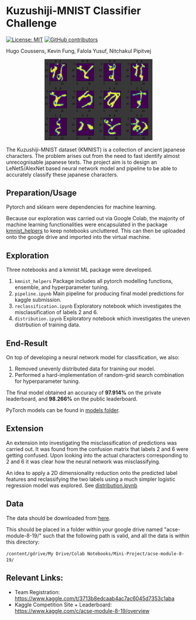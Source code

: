 # Kuzushiji-MNIST Classifier Challenge

[![License: MIT](https://img.shields.io/badge/License-MIT-yellow.svg)](https://opensource.org/licenses/MIT)
[![GitHub contributors](https://img.shields.io/github/contributors/kev-fung/KMNIST-Classifier)](https://github.com/kev-fung/KMNIST-Classifier/graphs/contributors)

Hugo Coussens, Kevin Fung, Falola Yusuf, Nitchakul Pipitvej

<p align="center">
  <img src="./misc/front_img.PNG" alt="front_img" width="295">
</p>

The Kuzushiji-MNIST dataset (KMNIST) is a collection of ancient japanese characters. The problem arises out from the need to fast identify almost unrecognisable japanese texts. The project aim is to design an LeNet5/AlexNet based neural network model and pipeline to be able to accurately classify these japanese characters. 

## Preparation/Usage
Pytorch and sklearn were dependencies for machine learning. 

Because our exploration was carried out via Google Colab, the majority of machine learning functionalities were encapsulated in the package [kmnist_helpers](https://github.com/kev-fung/KMNIST-Classifier/blob/master/kmnist_helpers/) to keep notebooks uncluttered. This can then be uploaded onto the google drive and imported into the virtual machine. 

## Exploration
Three notebooks and a kmnist ML package were developed.
1. `kmnist_helpers` Package includes all pytorch modelling functions, ensemble, and hyperparameter tuning.
2. `pipeline.ipynb` Main pipeline for producing final model predictions for kaggle submission.
3. `reclassification.ipynb` Exploratory notebook which investigates the misclassification of labels 2 and 6.
4. `distribution.ipynb` Exploratory notebook which investigates the uneven distrbution of training data.

## End-Result
On top of developing a neural network model for classification, we also:
1. Removed unevenly distributed data for training our model. 
2. Performed a hard-implementation of random-grid search combination for hyperparameter tuning.

The final model obtained an accuracy of **97.914%** on the private leaderboard, and **98.266%** on the public leaderboard.

PyTorch models can be found in [models folder](https://github.com/kev-fung/KMNIST-Classifier/blob/master/models/).

## Extension
An extension into investigating the misclassification of predictions was carried out. It was found from the confusion matrix that labels 2 and 6 were getting confused. Upon looking into the actual characters corresponding to 2 and 6 it was clear how the neural network was misclassifying.

An idea to apply a 2D dimensionality reduction onto the predicted label features and reclassifying the two labels using a much simpler logistic regression model was explored. See [distribution.ipynb](https://github.com/kev-fung/KMNIST-Classifier/blob/master/distribution.ipynb)

## Data
The data should be downloaded from [here](https://www.kaggle.com/c/acse-module-8-19/data).

This should be placed in a folder within your google drive named "acse-module-8-19/" such that the following path is valid, and all the data is within this directory: 

`/content/gdrive/My Drive/Colab Notebooks/Mini-Project/acse-module-8-19/`

## Relevant Links:
- Team Registration: https://www.kaggle.com/t/3713b8edcaab4ac7ac6045d7353c1aba
- Kaggle Competition Site + Leaderboard: https://www.kaggle.com/c/acse-module-8-19/overview
